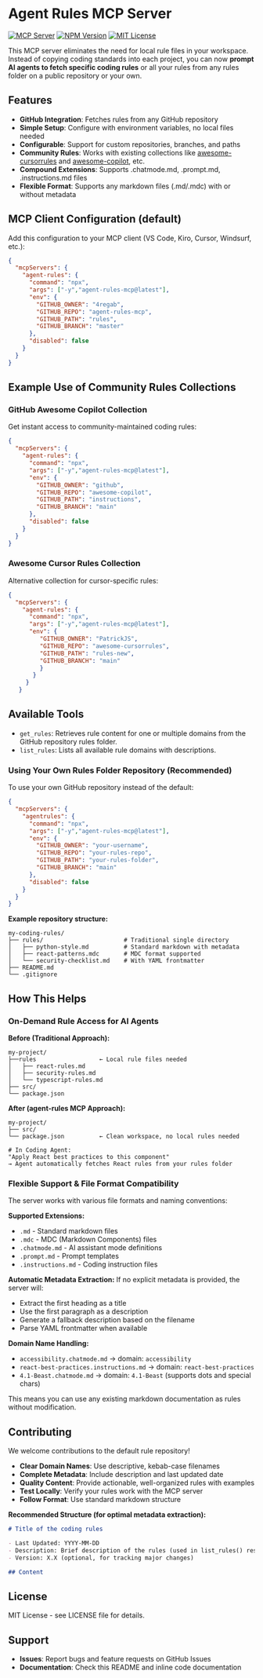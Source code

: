# Agent Rules MCP Server

[![MCP Server](https://badge.mcpx.dev?type=server)](https://modelcontextprotocol.io/)
[![NPM Version](https://img.shields.io/npm/v/agent-rules-mcp?style=flat-square&logo=npm)](https://www.npmjs.com/package/agent-rules-mcp)
[![MIT License](https://img.shields.io/badge/License-MIT-yellow.svg?style=flat-square)](https://opensource.org/licenses/MIT)

This MCP server eliminates the need for local rule files in your workspace. Instead of copying coding standards into each project, you can now **prompt AI agents to fetch specific coding rules** or all your rules from any rules folder on a public repository or your own.

## Features

- **GitHub Integration**: Fetches rules from any GitHub repository 
- **Simple Setup**: Configure with environment variables, no local files needed
- **Configurable**: Support for custom repositories, branches, and paths
- **Community Rules**: Works with existing collections like [awesome-cursorrules](https://github.com/PatrickJS/awesome-cursorrules) and [awesome-copilot](https://github.com/github/awesome-copilot), etc.
- **Compound Extensions**: Supports .chatmode.md, .prompt.md, .instructions.md files
- **Flexible Format**: Supports any markdown files (.md/.mdc) with or without metadata

## MCP Client Configuration (default)

Add this configuration to your MCP client (VS Code, Kiro, Cursor, Windsurf, etc.):

```json
{
  "mcpServers": {
    "agent-rules": {
      "command": "npx",
      "args": ["-y","agent-rules-mcp@latest"],
      "env": {
        "GITHUB_OWNER": "4regab",
        "GITHUB_REPO": "agent-rules-mcp",
        "GITHUB_PATH": "rules",
        "GITHUB_BRANCH": "master"
      },
      "disabled": false
    }
  }
}
```

## **Example Use of Community Rules Collections**

### GitHub Awesome Copilot Collection 

Get instant access to community-maintained coding rules:

```json
{
  "mcpServers": {
    "agent-rules": {
      "command": "npx",
      "args": ["-y","agent-rules-mcp@latest"],
      "env": {
        "GITHUB_OWNER": "github",
        "GITHUB_REPO": "awesome-copilot",         
        "GITHUB_PATH": "instructions",
        "GITHUB_BRANCH": "main"
      },
      "disabled": false
    }
  }
}
```
### Awesome Cursor Rules Collection

Alternative collection for cursor-specific rules:

```json
{
  "mcpServers": {
    "agent-rules": {
      "command": "npx",
      "args": ["-y","agent-rules-mcp@latest"],
      "env": {
         "GITHUB_OWNER": "PatrickJS",
         "GITHUB_REPO": "awesome-cursorrules",
         "GITHUB_PATH": "rules-new",
         "GITHUB_BRANCH": "main"
         }
       }
     }
   }
```

## Available Tools

-  `get_rules`: Retrieves rule content for one or multiple domains from the GitHub repository rules folder.
-  `list_rules`: Lists all available rule domains with descriptions.

### Using Your Own Rules Folder Repository  (Recommended)

To use your own GitHub repository instead of the default:

```json
{
  "mcpServers": {
    "agentrules": {
      "command": "npx",
      "args": ["-y","agent-rules-mcp@latest"],
      "env": {
        "GITHUB_OWNER": "your-username",
        "GITHUB_REPO": "your-rules-repo",
        "GITHUB_PATH": "your-rules-folder",
        "GITHUB_BRANCH": "main"
      },
      "disabled": false
    }
  }
}
```

**Example repository structure:**

```
my-coding-rules/
├── rules/                       # Traditional single directory
│   ├── python-style.md          # Standard markdown with metadata
│   ├── react-patterns.mdc       # MDC format supported
│   └── security-checklist.md    # With YAML frontmatter
├── README.md
└── .gitignore
```

## How This Helps

### On-Demand Rule Access for AI Agents

**Before (Traditional Approach):**

```
my-project/
├──rules                  ← Local rule files needed
│   ├── react-rules.md
│   ├── security-rules.md
│   └── typescript-rules.md
├── src/
└── package.json
```

**After (agent-rules MCP Approach):**

```
my-project/
├── src/
└── package.json          ← Clean workspace, no local rules needed

# In Coding Agent:
"Apply React best practices to this component"
→ Agent automatically fetches React rules from your rules folder
```

### **Flexible Support & File Format Compatibility**

The server works with various file formats and naming conventions:

**Supported Extensions:**
- `.md` - Standard markdown files
- `.mdc` - MDC (Markdown Components) files  
- `.chatmode.md` - AI assistant mode definitions
- `.prompt.md` - Prompt templates
- `.instructions.md` - Coding instruction files

**Automatic Metadata Extraction:**
If no explicit metadata is provided, the server will:
- Extract the first heading as a title
- Use the first paragraph as a description  
- Generate a fallback description based on the filename
- Parse YAML frontmatter when available

**Domain Name Handling:**
- `accessibility.chatmode.md` → domain: `accessibility`
- `react-best-practices.instructions.md` → domain: `react-best-practices`
- `4.1-Beast.chatmode.md` → domain: `4.1-Beast` (supports dots and special chars)

This means you can use any existing markdown documentation as rules without modification.

## Contributing

We welcome contributions to the default rule repository!

- **Clear Domain Names**: Use descriptive, kebab-case filenames
- **Complete Metadata**: Include description and last updated date
- **Quality Content**: Provide actionable, well-organized rules with examples
- **Test Locally**: Verify your rules work with the MCP server
- **Follow Format**: Use standard markdown structure

**Recommended Structure (for optimal metadata extraction):**

```markdown
# Title of the coding rules

- Last Updated: YYYY-MM-DD
- Description: Brief description of the rules (used in list_rules() responses)
- Version: X.X (optional, for tracking major changes)

## Content 
```

## License

MIT License - see LICENSE file for details.

## Support

- **Issues**: Report bugs and feature requests on GitHub Issues
- **Documentation**: Check this README and inline code documentation
